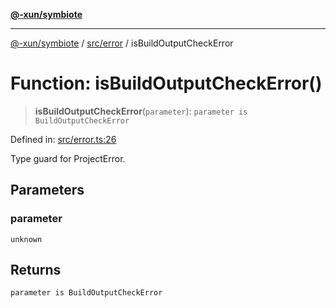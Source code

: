 [**@-xun/symbiote**](../../../README.md)

***

[@-xun/symbiote](../../../README.md) / [src/error](../README.md) / isBuildOutputCheckError

# Function: isBuildOutputCheckError()

> **isBuildOutputCheckError**(`parameter`): `parameter is BuildOutputCheckError`

Defined in: [src/error.ts:26](https://github.com/Xunnamius/symbiote/blob/77d17fb695645e232d8cbbf34928a6f01fd29047/src/error.ts#L26)

Type guard for ProjectError.

## Parameters

### parameter

`unknown`

## Returns

`parameter is BuildOutputCheckError`

